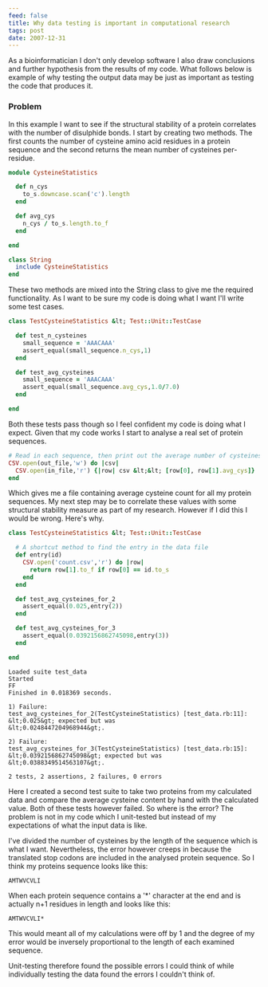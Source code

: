 ```yaml
---
feed: false
title: Why data testing is important in computational research
tags: post
date: 2007-12-31
---
```


As a bioinformatician I don't only develop software I also draw conclusions
and further hypothesis from the results of my code. What follows below is
example of why testing the output data may be just as important as testing
the code that produces it.

### Problem

In this example I want to see if the structural stability of a protein
correlates with the number of disulphide bonds. I start by creating two
methods. The first counts the number of cysteine amino acid residues in a
protein sequence and the second returns the mean number of cysteines
per-residue.

```ruby
module CysteineStatistics

  def n_cys
    to_s.downcase.scan('c').length
  end

  def avg_cys
    n_cys / to_s.length.to_f
  end

end

class String
  include CysteineStatistics
end

```

These two methods are mixed into the String class to give me the required
functionality. As I want to be sure my code is doing what I want I'll write
some test cases.

```ruby
class TestCysteineStatistics &lt; Test::Unit::TestCase

  def test_n_cysteines
    small_sequence = 'AAACAAA'
    assert_equal(small_sequence.n_cys,1)
  end

  def test_avg_cysteines
    small_sequence = 'AAACAAA'
    assert_equal(small_sequence.avg_cys,1.0/7.0)
  end

end
```

Both these tests pass though so I feel confident my code is doing what I
expect. Given that my code works I start to analyse a real set of protein
sequences.

```ruby
# Read in each sequence, then print out the average number of cysteines
CSV.open(out_file,'w') do |csv|
  CSV.open(in_file,'r') {|row| csv &lt;&lt; [row[0], row[1].avg_cys]}
end
```

Which gives me a file containing average cysteine count for all my protein
sequences. My next step may be to correlate these values with some structural
stability measure as part of my research. However if I did this I would be
wrong. Here's why.

```ruby
class TestCysteineStatistics &lt; Test::Unit::TestCase

  # A shortcut method to find the entry in the data file
  def entry(id)
    CSV.open('count.csv','r') do |row|
      return row[1].to_f if row[0] == id.to_s
    end
  end

  def test_avg_cysteines_for_2
    assert_equal(0.025,entry(2))
  end

  def test_avg_cysteines_for_3
    assert_equal(0.0392156862745098,entry(3))
  end

end
```

```
Loaded suite test_data
Started
FF
Finished in 0.018369 seconds.

1) Failure:
test_avg_cysteines_for_2(TestCysteineStatistics) [test_data.rb:11]:
&lt;0.025&gt; expected but was
&lt;0.0248447204968944&gt;.

2) Failure:
test_avg_cysteines_for_3(TestCysteineStatistics) [test_data.rb:15]:
&lt;0.0392156862745098&gt; expected but was
&lt;0.0388349514563107&gt;.

2 tests, 2 assertions, 2 failures, 0 errors
```

Here I created a second test suite to take two proteins from my calculated data
and compare the average cysteine content by hand with the calculated value.
Both of these tests however failed. So where is the error? The problem is not
in my code which I unit-tested but instead of my expectations of what the input
data is like.

I've divided the number of cysteines by the length of the sequence which is
what I want. Nevertheless, the error however creeps in because the translated
stop codons are included in the analysed protein sequence. So I think my
proteins sequence looks like this:

```
AMTWVCVLI
```

When each protein sequence contains a '\*' character at the end and is actually
n+1 residues in length and looks like this:

```
AMTWVCVLI*
```

This would meant all of my calculations were off by 1 and the degree of my
error would be inversely proportional to the length of each examined sequence.

Unit-testing therefore found the possible errors I could think of while
individually testing the data found the errors I couldn't think of.
